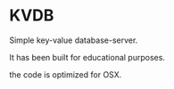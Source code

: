 # KVDB

Simple key-value database-server.

It has been built for educational purposes.

the code is optimized for OSX.
